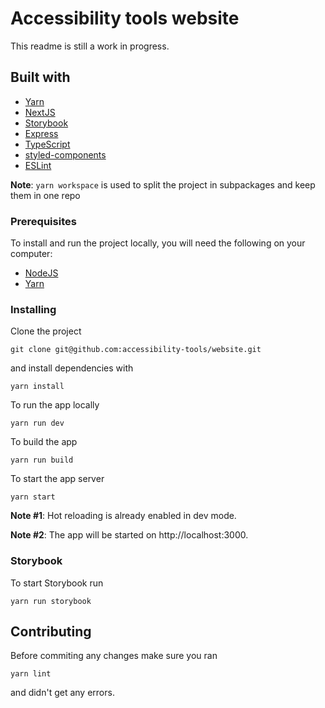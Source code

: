 # Accessibility tools website

This readme is still a work in progress.

## Built with

- [Yarn](https://yarnpkg.com/)
- [NextJS](https://nextjs.org/)
- [Storybook](https://storybook.js.org/)
- [Express](https://expressjs.com/)
- [TypeScript](https://www.typescriptlang.org/)
- [styled-components](https://styled-components.com/)
- [ESLint](https://eslint.org/)

**Note**: `yarn workspace` is used to split the project in subpackages and keep them in one repo 

### Prerequisites

To install and run the project locally, you will need the following on your computer:

- [NodeJS](https://nodejs.org/en/)
- [Yarn](https://yarnpkg.com/)

### Installing

Clone the project
```
git clone git@github.com:accessibility-tools/website.git
```

and install dependencies with
```
yarn install
```

To run the app locally
```
yarn run dev
```

To build the app

```
yarn run build
```

To start the app server
```
yarn start
```

**Note #1**: Hot reloading is already enabled in dev mode.

**Note #2**: The app will be started on http://localhost:3000.

### Storybook

To start Storybook run
```
yarn run storybook
```

## Contributing
Before commiting any changes make sure you ran
```
yarn lint
```
and didn't get any errors.

